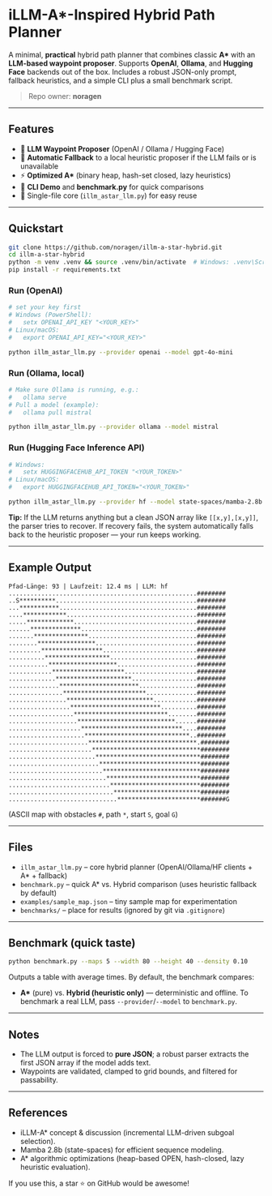 # iLLM-A*-Inspired Hybrid Path Planner

A minimal, **practical** hybrid path planner that combines classic **A\*** with
an **LLM-based waypoint proposer**. Supports **OpenAI**, **Ollama**, and **Hugging Face**
backends out of the box. Includes a robust JSON-only prompt, fallback heuristics, and a
simple CLI plus a small benchmark script.

> Repo owner: **noragen**

---

## Features

- 🧠 **LLM Waypoint Proposer** (OpenAI / Ollama / Hugging Face)
- 🛟 **Automatic Fallback** to a local heuristic proposer if the LLM fails or is unavailable
- ⚡ **Optimized A\*** (binary heap, hash-set closed, lazy heuristics)
- 🧪 **CLI Demo** and **benchmark.py** for quick comparisons
- 🧰 Single-file core (`illm_astar_llm.py`) for easy reuse

---

## Quickstart

```bash
git clone https://github.com/noragen/illm-a-star-hybrid.git
cd illm-a-star-hybrid
python -m venv .venv && source .venv/bin/activate  # Windows: .venv\Scripts\activate
pip install -r requirements.txt
```

### Run (OpenAI)
```bash
# set your key first
# Windows (PowerShell):
#   setx OPENAI_API_KEY "<YOUR_KEY>"
# Linux/macOS:
#   export OPENAI_API_KEY="<YOUR_KEY>"

python illm_astar_llm.py --provider openai --model gpt-4o-mini
```

### Run (Ollama, local)
```bash
# Make sure Ollama is running, e.g.:
#   ollama serve
# Pull a model (example):
#   ollama pull mistral

python illm_astar_llm.py --provider ollama --model mistral
```

### Run (Hugging Face Inference API)
```bash
# Windows:
#   setx HUGGINGFACEHUB_API_TOKEN "<YOUR_TOKEN>"
# Linux/macOS:
#   export HUGGINGFACEHUB_API_TOKEN="<YOUR_TOKEN>"

python illm_astar_llm.py --provider hf --model state-spaces/mamba-2.8b
```

**Tip:** If the LLM returns anything but a clean JSON array like `[[x,y],[x,y]]`,
the parser tries to recover. If recovery fails, the system automatically falls
back to the heuristic proposer — your run keeps working.

---

## Example Output

```
Pfad-Länge: 93 | Laufzeit: 12.4 ms | LLM: hf
....................................................########
..S**********.......................................########
...***********......................................########
....************....................................########
.....*************..................................########
......**************................................########
.......***************..............................########
........****************............................########
.........*****************..........................########
..........******************........................########
...........*******************......................########
............********************....................########
.............*********************..................########
..............**********************................########
...............***********************..............########
................************************............########
.................*************************..........########
..................**************************........########
...................***************************......########
....................****************************....########
.....................*****************************..########
......................******************************.########
.......................******************************########
........................*****************************########
.........................****************************########
..........................***************************########
...........................**************************########
............................*************************########
.............................************************########
..............................***********************#######G
```

(ASCII map with obstacles `#`, path `*`, start `S`, goal `G`)

---

## Files

- `illm_astar_llm.py` – core hybrid planner (OpenAI/Ollama/HF clients + A* + fallback)
- `benchmark.py` – quick A* vs. Hybrid comparison (uses heuristic fallback by default)
- `examples/sample_map.json` – tiny sample map for experimentation
- `benchmarks/` – place for results (ignored by git via `.gitignore`)

---

## Benchmark (quick taste)

```bash
python benchmark.py --maps 5 --width 80 --height 40 --density 0.10
```

Outputs a table with average times. By default, the benchmark compares:
- **A\*** (pure) vs. **Hybrid (heuristic only)** — deterministic and offline.
To benchmark a real LLM, pass `--provider`/`--model` to `benchmark.py`.

---

## Notes
- The LLM output is forced to **pure JSON**; a robust parser extracts the first JSON array if the model adds text.
- Waypoints are validated, clamped to grid bounds, and filtered for passability.

---

## References
- iLLM-A* concept & discussion (incremental LLM-driven subgoal selection).
- Mamba 2.8b (state-spaces) for efficient sequence modeling.
- A* algorithmic optimizations (heap-based OPEN, hash-closed, lazy heuristic evaluation).

If you use this, a star ⭐ on GitHub would be awesome!